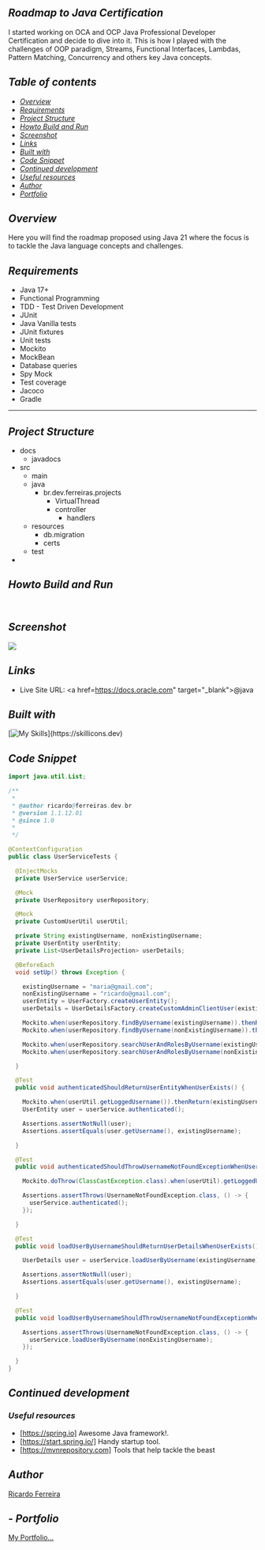 ## _Roadmap to Java Certification_ <br />

I started working on OCA and OCP Java Professional Developer Certification and decide to dive into it.
This is how I played with the challenges of OOP paradigm, Streams, Functional Interfaces, Lambdas,
Pattern Matching, Concurrency and others key Java concepts.

## _Table of contents_

- [_Overview_](#overview)
- [_Requirements_](#requirements)
- [_Project Structure_](#requirements)
- [_Howto Build and Run_](#requirements)
- [_Screenshot_](#screenshot)
- [_Links_](...)
- [_Built with_](#built-with)
- [_Code Snippet_](#requirements)
- [_Continued development_](#continued-development)
- [_Useful resources_](#useful-resources)
- [_Author_](#requirements)
- [_Portfolio_](#requirements)

## _Overview_

Here you will find the roadmap proposed using Java 21 where the focus is to tackle the Java language concepts and challenges.
<br />

## _Requirements_

- Java 17+
- Functional Programming
- TDD - Test Driven Development
- JUnit
- Java Vanilla tests
- JUnit fixtures
- Unit tests
- Mockito
- MockBean
- Database queries
- Spy Mock
- Test coverage
- Jacoco
- Gradle

<hr />

## _Project Structure_

- docs
    - javadocs
- src
    - main
    - java
        - br.dev.ferreiras.projects
            - VirtualThread
            - controller
                - handlers
    - resources
        - db.migration
        - certs
    - test
-

## _Howto Build and Run_

  ```

  
```

## _Screenshot_

[![](./)]()

## _Links_

- Live Site URL: <a href=https://docs.oracle.com" target="_blank">@java</a>

## _Built with_

[![My Skills](https://skillicons.dev/icons?i=java,spring,maven,postgres,redhat,idea,git,github,)](https://skillicons.dev)

## _Code Snippet_

```java
import java.util.List;

/**
 *
 * @author ricardo@ferreiras.dev.br
 * @version 1.1.12.01
 * @since 1.0
 *
 */

@ContextConfiguration
public class UserServiceTests {

  @InjectMocks
  private UserService userService;

  @Mock
  private UserRepository userRepository;

  @Mock
  private CustomUserUtil userUtil;

  private String existingUsername, nonExistingUsername;
  private UserEntity userEntity;
  private List<UserDetailsProjection> userDetails;

  @BeforeEach
  void setUp() throws Exception {

    existingUsername = "maria@gmail.com";
    nonExistingUsername = "ricardo@gmail.com";
    userEntity = UserFactory.createUserEntity();
    userDetails = UserDetailsFactory.createCustomAdminClientUser(existingUsername);

    Mockito.when(userRepository.findByUsername(existingUsername)).thenReturn(Optional.of(userEntity));
    Mockito.when(userRepository.findByUsername(nonExistingUsername)).thenThrow(UsernameNotFoundException.class);

    Mockito.when(userRepository.searchUserAndRolesByUsername(existingUsername)).thenReturn(userDetails);
    Mockito.when(userRepository.searchUserAndRolesByUsername(nonExistingUsername)).thenReturn(new ArrayList<>());

  }

  @Test
  public void authenticatedShouldReturnUserEntityWhenUserExists() {

    Mockito.when(userUtil.getLoggedUsername()).thenReturn(existingUsername);
    UserEntity user = userService.authenticated();

    Assertions.assertNotNull(user);
    Assertions.assertEquals(user.getUsername(), existingUsername);

  }

  @Test
  public void authenticatedShouldThrowUsernameNotFoundExceptionWhenUserDoesNotExists() {

    Mockito.doThrow(ClassCastException.class).when(userUtil).getLoggedUsername();

    Assertions.assertThrows(UsernameNotFoundException.class, () -> {
      userService.authenticated();
    });

  }

  @Test
  public void loadUserByUsernameShouldReturnUserDetailsWhenUserExists() {

    UserDetails user = userService.loadUserByUsername(existingUsername);

    Assertions.assertNotNull(user);
    Assertions.assertEquals(user.getUsername(), existingUsername);

  }

  @Test
  public void loadUserByUsernameShouldThrowUsernameNotFoundExceptionWhenUserDoesNotExists() {

    Assertions.assertThrows(UsernameNotFoundException.class, () -> {
      userService.loadUserByUsername(nonExistingUsername);
    });

  }
}

``` 

## _Continued development_


### _Useful resources_

- [https://spring.io] Awesome Java framework!.
- [https://start.spring.io/]  Handy startup tool.
- [https://mvnrepository.com] Tools that help tackle the beast

## _Author_

<a href="mailto:ricardo@ferreiras.dev.br">Ricardo Ferreira</a>

## - _Portfolio_

<a href="https://www.ferreiras.dev.br" target="_blank">My Portfolio...</a>
